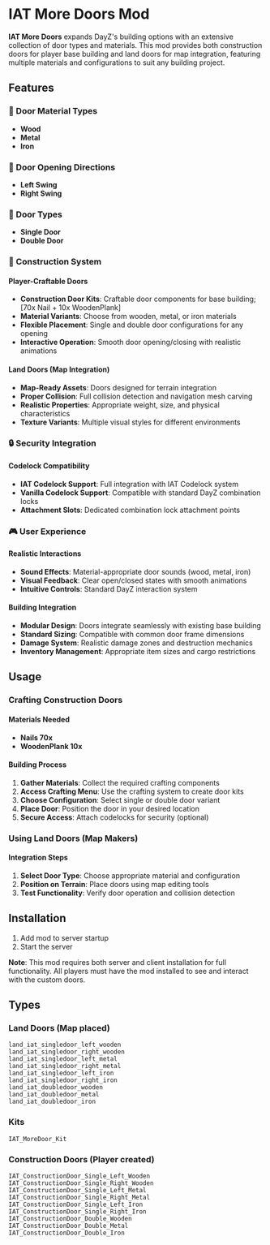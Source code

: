 # IAT More Doors Mod

**IAT More Doors** expands DayZ's building options with an extensive collection of door types and materials. This mod provides both construction doors for player base building and land doors for map integration, featuring multiple materials and configurations to suit any building project.

## Features

### 🚪 Door Material Types

-   **Wood**
-   **Metal**
-   **Iron**

### 🚪 Door Opening Directions

-   **Left Swing**
-   **Right Swing**

### 🚪 Door Types

-   **Single Door**
-   **Double Door**

### 🔨 Construction System

#### **Player-Craftable Doors**

-   **Construction Door Kits**: Craftable door components for base building; [70x Nail + 10x WoodenPlank]
-   **Material Variants**: Choose from wooden, metal, or iron materials
-   **Flexible Placement**: Single and double door configurations for any opening
-   **Interactive Operation**: Smooth door opening/closing with realistic animations

#### **Land Doors (Map Integration)**

-   **Map-Ready Assets**: Doors designed for terrain integration
-   **Proper Collision**: Full collision detection and navigation mesh carving
-   **Realistic Properties**: Appropriate weight, size, and physical characteristics
-   **Texture Variants**: Multiple visual styles for different environments

### 🔒 Security Integration

#### **Codelock Compatibility**

-   **IAT Codelock Support**: Full integration with IAT Codelock system
-   **Vanilla Codelock Support**: Compatible with standard DayZ combination locks
-   **Attachment Slots**: Dedicated combination lock attachment points

### 🎮 User Experience

#### **Realistic Interactions**

-   **Sound Effects**: Material-appropriate door sounds (wood, metal, iron)
-   **Visual Feedback**: Clear open/closed states with smooth animations
-   **Intuitive Controls**: Standard DayZ interaction system

#### **Building Integration**

-   **Modular Design**: Doors integrate seamlessly with existing base building
-   **Standard Sizing**: Compatible with common door frame dimensions
-   **Damage System**: Realistic damage zones and destruction mechanics
-   **Inventory Management**: Appropriate item sizes and cargo restrictions

## Usage

### Crafting Construction Doors

#### Materials Needed

-   **Nails 70x**
-   **WoodenPlank 10x**

#### Building Process

1. **Gather Materials**: Collect the required crafting components
2. **Access Crafting Menu**: Use the crafting system to create door kits
3. **Choose Configuration**: Select single or double door variant
4. **Place Door**: Position the door in your desired location
5. **Secure Access**: Attach codelocks for security (optional)

### Using Land Doors (Map Makers)

#### Integration Steps

1. **Select Door Type**: Choose appropriate material and configuration
2. **Position on Terrain**: Place doors using map editing tools
3. **Test Functionality**: Verify door operation and collision detection

## Installation

1. Add mod to server startup
2. Start the server

**Note**: This mod requires both server and client installation for full functionality. All players must have the mod installed to see and interact with the custom doors.

## Types

### Land Doors (Map placed)

```
land_iat_singledoor_left_wooden
land_iat_singledoor_right_wooden
land_iat_singledoor_left_metal
land_iat_singledoor_right_metal
land_iat_singledoor_left_iron
land_iat_singledoor_right_iron
land_iat_doubledoor_wooden
land_iat_doubledoor_metal
land_iat_doubledoor_iron
```

### Kits

```
IAT_MoreDoor_Kit
```

### Construction Doors (Player created)

```
IAT_ConstructionDoor_Single_Left_Wooden
IAT_ConstructionDoor_Single_Right_Wooden
IAT_ConstructionDoor_Single_Left_Metal
IAT_ConstructionDoor_Single_Right_Metal
IAT_ConstructionDoor_Single_Left_Iron
IAT_ConstructionDoor_Single_Right_Iron
IAT_ConstructionDoor_Double_Wooden
IAT_ConstructionDoor_Double_Metal
IAT_ConstructionDoor_Double_Iron
```
